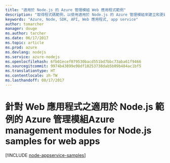 ```yaml
---
title: "適用於 Node.js 的 Azure 管理模組 Web 應用程式範例"
description: "取得程式碼範例，以使用適用於 Node.js 的 Azure 管理模組來建立和更新 App Service 中裝載的 Azure Web 應用程式"
keywords: "Azure, Node, SDK, API, Web 應用程式, app service"
author: tomarcher
manager: douge
ms.author: tarcher
ms.date: 06/17/2017
ms.topic: article
ms.prod: azure
ms.devlang: nodejs
ms.service: azure-nodejs
ms.openlocfilehash: 6fb01ecef079530bacd551bd7bbc73aba61f9466
ms.sourcegitcommit: 9974b43899e98df10253738dab5b09b484ac1bf5
ms.translationtype: HT
ms.contentlocale: zh-TW
ms.lasthandoff: 08/17/2017
---
```

# <a name="azure-management-modules-for-nodejs-samples-for-web-apps"></a><span data-ttu-id="2983a-104">針對 Web 應用程式之適用於 Node.js 範例的 Azure 管理模組</span><span class="sxs-lookup"><span data-stu-id="2983a-104">Azure management modules for Node.js samples for web apps</span></span>

[!INCLUDE [node-appservice-samples](../docs-ref-conceptual/includes/appservice-samples.md)]